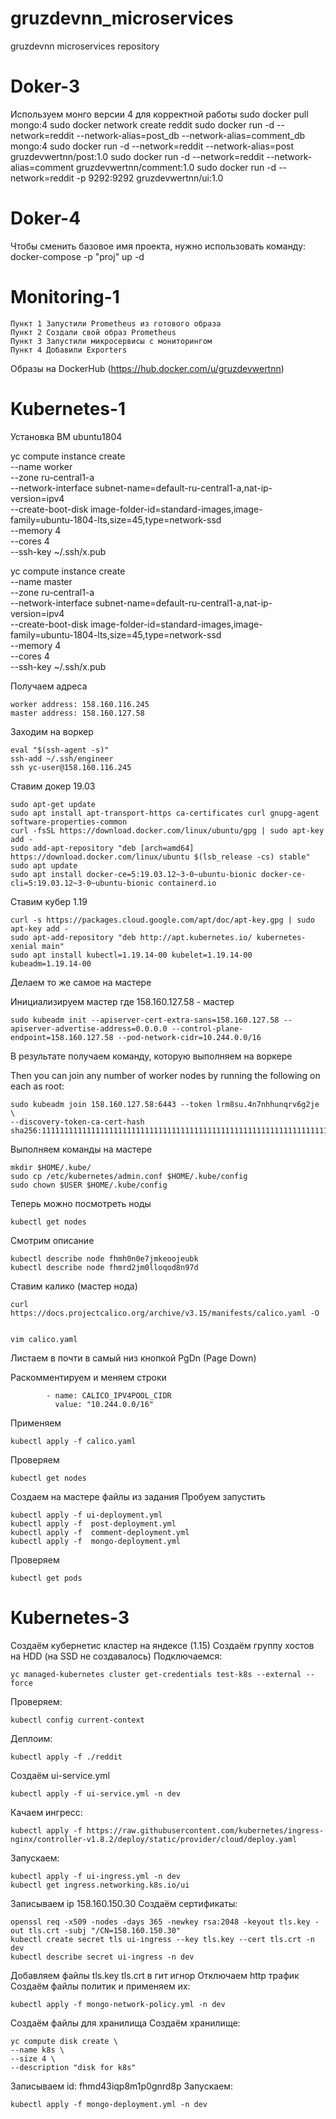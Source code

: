 # gruzdevnn_microservices
gruzdevnn microservices repository
# Doker-3
Используем монго версии 4 для корректной работы
sudo docker pull mongo:4
sudo docker network create reddit
sudo docker run -d --network=reddit --network-alias=post_db --network-alias=comment_db mongo:4
sudo docker run -d --network=reddit --network-alias=post gruzdevwertnn/post:1.0
sudo docker run -d --network=reddit --network-alias=comment gruzdevwertnn/comment:1.0
sudo docker run -d --network=reddit -p 9292:9292 gruzdevwertnn/ui:1.0
# Doker-4
Чтобы сменить базовое имя проекта, нужно использовать команду:
docker-compose -p "proj" up -d
# Monitoring-1
    Пункт 1 Запустили Prometheus из готового образа
    Пункт 2 Создали свой образ Prometheus
    Пункт 3 Запустили микросервисы с мониторингом
    Пункт 4 Добавили Exporters
Образы на DockerHub (https://hub.docker.com/u/gruzdevwertnn)
# Kubernetes-1

Установка ВМ ubuntu1804

yc compute instance create \
  --name worker \
  --zone ru-central1-a \
  --network-interface subnet-name=default-ru-central1-a,nat-ip-version=ipv4 \
  --create-boot-disk image-folder-id=standard-images,image-family=ubuntu-1804-lts,size=45,type=network-ssd \
  --memory 4 \
  --cores 4 \
  --ssh-key ~/.ssh/x.pub

yc compute instance create \
  --name master \
  --zone ru-central1-a \
  --network-interface subnet-name=default-ru-central1-a,nat-ip-version=ipv4 \
  --create-boot-disk image-folder-id=standard-images,image-family=ubuntu-1804-lts,size=45,type=network-ssd \
  --memory 4 \
  --cores 4 \
  --ssh-key ~/.ssh/x.pub

Получаем адреса

    worker address: 158.160.116.245
    master address: 158.160.127.58

Заходим на воркер

    eval "$(ssh-agent -s)"
    ssh-add ~/.ssh/engineer
    ssh yc-user@158.160.116.245

Ставим докер 19.03

    sudo apt-get update
    sudo apt install apt-transport-https ca-certificates curl gnupg-agent software-properties-common
    curl -fsSL https://download.docker.com/linux/ubuntu/gpg | sudo apt-key add - 
    sudo add-apt-repository "deb [arch=amd64] https://download.docker.com/linux/ubuntu $(lsb_release -cs) stable"
    sudo apt update
    sudo apt install docker-ce=5:19.03.12~3-0~ubuntu-bionic docker-ce-cli=5:19.03.12~3-0~ubuntu-bionic containerd.io

Ставим кубер 1.19

    curl -s https://packages.cloud.google.com/apt/doc/apt-key.gpg | sudo apt-key add -            
    sudo apt-add-repository "deb http://apt.kubernetes.io/ kubernetes-xenial main" 
    sudo apt install kubectl=1.19.14-00 kubelet=1.19.14-00 kubeadm=1.19.14-00

Делаем то же самое на мастере

Инициализируем мастер где 158.160.127.58 - мастер

    sudo kubeadm init --apiserver-cert-extra-sans=158.160.127.58 --apiserver-advertise-address=0.0.0.0 --control-plane-endpoint=158.160.127.58 --pod-network-cidr=10.244.0.0/16

В результате получаем команду, которую выполняем на воркере

Then you can join any number of worker nodes by running the following on each as root:

    sudo kubeadm join 158.160.127.58:6443 --token lrm8su.4n7nhhunqrv6g2je \
    --discovery-token-ca-cert-hash sha256:1111111111111111111111111111111111111111111111111111111111111111

Выполняем команды на мастере

    mkdir $HOME/.kube/
    sudo cp /etc/kubernetes/admin.conf $HOME/.kube/config
    sudo chown $USER $HOME/.kube/config

Теперь можно посмотреть ноды

    kubectl get nodes

Смотрим описание

    kubectl describe node fhmh0n0e7jmkeoojeubk 
    kubectl describe node fhmrd2jm0lloqod8n97d

Ставим калико (мастер нода)

    curl https://docs.projectcalico.org/archive/v3.15/manifests/calico.yaml -O


    vim calico.yaml

Листаем в почти в самый низ кнопкой PgDn (Page Down)

Раскомментируем и меняем строки

            - name: CALICO_IPV4POOL_CIDR
              value: "10.244.0.0/16"

Применяем

    kubectl apply -f calico.yaml

Проверяем 

    kubectl get nodes

Создаем на мастере файлы из задания
Пробуем запустить

    kubectl apply -f ui-deployment.yml
    kubectl apply -f  post-deployment.yml
    kubectl apply -f  comment-deployment.yml
    kubectl apply -f  mongo-deployment.yml

Проверяем

    kubectl get pods

# Kubernetes-3

Создаём кубернетис кластер на яндексе (1.15)
Создаём группу хостов на HDD (на SSD не создавалось)
Подключаемся:

    yc managed-kubernetes cluster get-credentials test-k8s --external --force

Проверяем:

    kubectl config current-context

Деплоим:

    kubectl apply -f ./reddit

Создаём ui-service.yml

    kubectl apply -f ui-service.yml -n dev

Качаем ингресс:

    kubectl apply -f https://raw.githubusercontent.com/kubernetes/ingress-nginx/controller-v1.8.2/deploy/static/provider/cloud/deploy.yaml

Запускаем:

    kubectl apply -f ui-ingress.yml -n dev
    kubectl get ingress.networking.k8s.io/ui

Записываем ip 158.160.150.30
Создаём сертификаты:

    openssl req -x509 -nodes -days 365 -newkey rsa:2048 -keyout tls.key -out tls.crt -subj "/CN=158.160.150.30"
    kubectl create secret tls ui-ingress --key tls.key --cert tls.crt -n dev
    kubectl describe secret ui-ingress -n dev

Добавляем файлы tls.key tls.crt в гит игнор
Отключаем http трафик
Создаём файлы политик и применяем их:

    kubectl apply -f mongo-network-policy.yml -n dev

Создаём файлы для хранилища
Создаём хранилище:

    yc compute disk create \
    --name k8s \
    --size 4 \
    --description "disk for k8s"

Записываем id: fhmd43iqp8m1p0gnrd8p
Запускаем:

    kubectl apply -f mongo-deployment.yml -n dev

